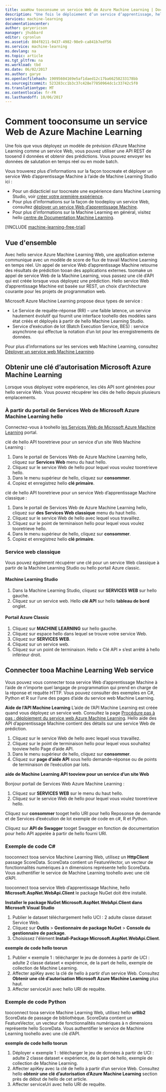 ```yaml
---
title: aaaHow tooconsume un service Web de Azure Machine Learning | Documents Microsoft
description: "Une fois le déploiement d’un service d’apprentissage, hello service Web RESTFul qui est rendue disponible peut être utilisée en tant que service de requête-réponse en temps réel ou comme un service de l’exécution du lot."
services: machine-learning
documentationcenter: 
author: garyericson
manager: jhubbard
editor: cgronlun
ms.assetid: 804f8211-9437-4982-98e9-ca841b7edf56
ms.service: machine-learning
ms.devlang: na
ms.topic: article
ms.tgt_pltfrm: na
ms.workload: tbd
ms.date: 06/02/2017
ms.author: garye
ms.openlocfilehash: 19095604169e5af1daed12c17ba66258233178bb
ms.sourcegitcommit: 523283cc1b3c37c428e77850964dc1c33742c5f0
ms.translationtype: MT
ms.contentlocale: fr-FR
ms.lasthandoff: 10/06/2017
---
```

# <a name="how-tooconsume-an-azure-machine-learning-web-service"></a>Comment tooconsume un service Web de Azure Machine Learning

Une fois que vous déployez un modèle de prévision d’Azure Machine Learning comme un service Web, vous pouvez utiliser une API REST de toosend il données et obtenir des prédictions. Vous pouvez envoyer les données de salutation en temps réel ou en mode batch.

Vous trouverez plus d’informations sur la façon toocreate et déployer un service Web d’apprentissage Machine à l’aide de Machine Learning Studio ici :

* Pour un didacticiel sur toocreate une expérience dans Machine Learning Studio, voir [créer votre première expérience](machine-learning-create-experiment.md).
* Pour plus d’informations sur la façon de toodeploy un service Web, consultez [déployer un service Web d’apprentissage Machine](machine-learning-publish-a-machine-learning-web-service.md).
* Pour plus d’informations sur la Machine Learning en général, visitez hello [centre de Documentation Machine Learning](https://azure.microsoft.com/documentation/services/machine-learning/).

[!INCLUDE [machine-learning-free-trial](../../includes/machine-learning-free-trial.md)]

## <a name="overview"></a>Vue d'ensemble
Avec hello service Azure Machine Learning Web, une application externe communique avec un modèle de score de flux de travail Machine Learning en temps réel. Un appel de service Web d’apprentissage Machine retourne des résultats de prédiction tooan des applications externes. toomake un appel de service Web de la Machine Learning, vous passez une clé d’API qui est créée lorsque vous déployez une prédiction. Hello service Web d’apprentissage Machine est basée sur REST, un choix d’architecture courante pour les projets de programmation web.

Microsoft Azure Machine Learning propose deux types de service :

* Le Service de requête-réponse (RR) – une faible latence, un service hautement évolutif qui fournit une interface toohello des modèles sans état créés et déployés à partir de hello Machine Learning Studio.
* Service d’exécution de lot (Batch Execution Service, BES) : service asynchrone qui effectue la notation d’un lot pour les enregistrements de données.

Pour plus d’informations sur les services web Machine Learning, consultez [Déployer un service web Machine Learning](machine-learning-publish-a-machine-learning-web-service.md).

## <a name="get-an-azure-machine-learning-authorization-key"></a>Obtenir une clé d’autorisation Microsoft Azure Machine Learning
Lorsque vous déployez votre expérience, les clés API sont générées pour hello service Web. Vous pouvez récupérer les clés de hello depuis plusieurs emplacements.

### <a name="from-hello-microsoft-azure-machine-learning-web-services-portal"></a>À partir du portail de Services Web de Microsoft Azure Machine Learning hello
Connectez-vous à toohello [les Services Web de Microsoft Azure Machine Learning](https://services.azureml.net) portal.

clé de hello API tooretrieve pour un service d’un site Web Machine Learning :

1. Dans le portail de Services Web de Azure Machine Learning hello, cliquez sur **Services Web** menu du haut hello.
2. Cliquez sur le service Web de hello pour lequel vous voulez tooretrieve hello.
3. Dans le menu supérieur de hello, cliquez sur **consommer**.
4. Copiez et enregistrez hello **clé primaire**.

clé de hello API tooretrieve pour un service Web d’apprentissage Machine classique :

1. Dans le portail de Services Web de Azure Machine Learning hello, cliquez sur **des Services Web classique** menu du haut hello.
2. Cliquez sur le service Web de hello avec lequel vous travaillez.
3. Cliquez sur le point de terminaison hello pour lequel vous voulez tooretrieve hello.
4. Dans le menu supérieur de hello, cliquez sur **consommer**.
5. Copiez et enregistrez hello **clé primaire**.

### <a name="classic-web-service"></a>Service web classique
 Vous pouvez également récupérer une clé pour un service Web classique à partir de la Machine Learning Studio ou hello portail Azure classic.

#### <a name="machine-learning-studio"></a>Machine Learning Studio
1. Dans la Machine Learning Studio, cliquez sur **SERVICES WEB** sur hello gauche.
2. Cliquez sur un service web. Hello **clé API** sur hello **tableau de bord** onglet.

#### <a name="azure-classic-portal"></a>Portail Azure Classic
1. Cliquez sur **MACHINE LEARNING** sur hello gauche.
2. Cliquez sur espace hello dans lequel se trouve votre service Web.
3. Cliquez sur **SERVICES WEB**.
4. Cliquez sur un service web.
5. Cliquez sur un point de terminaison. Hello « Clé API » s’est arrêté à hello inférieur droit.

## <a id="connect"></a>Connecter tooa Machine Learning Web service
Vous pouvez vous connecter tooa service Web d’apprentissage Machine à l’aide de n’importe quel langage de programmation qui prend en charge de la réponse et requête HTTP. Vous pouvez consulter des exemples en C#, Python et R sur l’une des pages d’aide du service web Machine Learning.

**Aide de l’API Machine Learning** L’aide de l’API Machine Learning est créée quand vous déployez un service web. Consultez la page [Procédure pas à pas : déploiement du service web Azure Machine Learning](machine-learning-walkthrough-5-publish-web-service.md).
Hello aide des API d’apprentissage Machine contient des détails sur une service Web de prédiction.

1. Cliquez sur le service Web de hello avec lequel vous travaillez.
2. Cliquez sur le point de terminaison hello pour lequel vous souhaitez tooview hello Page d’aide API.
3. Dans le menu supérieur de hello, cliquez sur **consommer**.
4. Cliquez sur **page d’aide API** sous hello demande-réponse ou de points de terminaison de l’exécution par lots.

**aide de Machine Learning API tooview pour un service d’un site Web**

Bonjour portail de Services Web Azure Machine Learning :

1. Cliquez sur **SERVICES WEB** sur le menu du haut hello.
2. Cliquez sur le service Web de hello pour lequel vous voulez tooretrieve hello.

Cliquez sur **consommer** tooget hello URI pour hello Reposonse de demande et de Services d’exécution de lot exemple de code en c#, R et Python.

Cliquez sur **API de Swagger** tooget Swagger en fonction de documentation pour hello API appelée à partir de hello fourni URI.

### <a name="c-sample"></a>Exemple de code C#
tooconnect tooa service Machine Learning Web, utilisez un **HttpClient** passage ScoreData. ScoreData contient un FeatureVector, un vecteur de fonctionnalités numériques à n dimensions représente hello ScoreData. Vous authentifier le service de Machine Learning toohello avec une clé d’API.

tooconnect tooa service Web d’apprentissage Machine, hello **Microsoft.AspNet.WebApi.Client** le package NuGet doit être installé.

**Installer le package NuGet Microsoft.AspNet.WebApi.Client dans Microsoft Visual Studio**

1. Publier le dataset téléchargement hello UCI : 2 adulte classe dataset Service Web.
2. Cliquez sur **Outils** > **Gestionnaire de package NuGet** > **Console du gestionnaire de package**.
3. Choisissez l'élément **Install-Package Microsoft.AspNet.WebApi.Client**.

**exemple de code hello toorun**

1. Publier « exemple 1 : télécharger le jeu de données à partir de UCI : adulte 2 classe dataset « expérience, de la part de hello, exemple de collection de Machine Learning.
2. Affecter apiKey avec la clé de hello à partir d’un service Web. Consultez **Obtenir une clé d’autorisation Microsoft Azure Machine Learning** plus haut.
3. Affecter serviceUri avec hello URI de requête.

### <a name="python-sample"></a>Exemple de code Python
tooconnect tooa service Machine Learning Web, utilisez hello **urllib2** ScoreData de passage de bibliothèque. ScoreData contient un FeatureVector, un vecteur de fonctionnalités numériques à n dimensions représente hello ScoreData. Vous authentifier le service de Machine Learning toohello avec une clé d’API.

**exemple de code hello toorun**

1. Déployer « exemple 1 : télécharger le jeu de données à partir de UCI : adulte 2 classe dataset « expérience, de la part de hello, exemple de collection de Machine Learning.
2. Affecter apiKey avec la clé de hello à partir d’un service Web. Consultez hello **obtenir une clé d’autorisation d’Azure Machine Learning** section près de début de hello de cet article.
3. Affecter serviceUri avec hello URI de requête.

